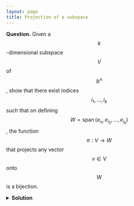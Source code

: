 ```yaml
---
layout: page
title: Projection of a subspace
---
```


<script src="https://polyfill.io/v3/polyfill.min.js?features=es6"></script>
<script id="MathJax-script" async
      src="https://cdn.jsdelivr.net/npm/mathjax@3/es5/tex-mml-chtml.js">
</script>

**Question.**
Given a $$k$$-dimensional subspace $$V$$ of $$\mathbb{R}^n$$, show that there exist indices $$i_1,\ldots,i_k$$ such that on defining $$W = \operatorname{span}(e_{i_1}, e_{i_2}, \ldots, e_{i_k})$$, the function $$\pi : V \to W$$ that projects any vector $$v \in V$$ onto $$W$$ is a bijection.


<details>
	<summary> <b>Solution</b> </summary>

Let \(v_1,\ldots,v_k\) be a basis of \(V\). Consider the \(n \times k\) matrix \(M\) with \(M_{ij}\) equal to the \(i\)th coordinate of \(v_j\). Because the \(v_i\) are linearly independent, \(M\) has column rank \(k\). Consequently, it has row rank \(k\) so there are indices (row numbers) \(i_1,\ldots,i_k\) such that the \(k \times k\) submatrix of \(M\) with these rows is full-rank. Consequently, the projections of these basis elements (onto the \(W\) corresponding to these indices) are linearly independent, so \(\pi\) is an injection and we are done.

</details>